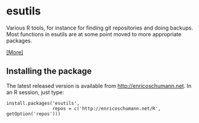 # esutils

Various R tools, for instance for finding git repositories
and doing backups.  Most functions in esutils are at
some point moved to more appropriate packages.

[ [More] ](http://enricoschumann.net/R/packages/esutils/)

## Installing the package

The latest released version is available from
http://enricoschumann.net. In an R session, just type:

    install.packages('esutils',
                     repos = c('http://enricoschumann.net/R', getOption('repos')))
